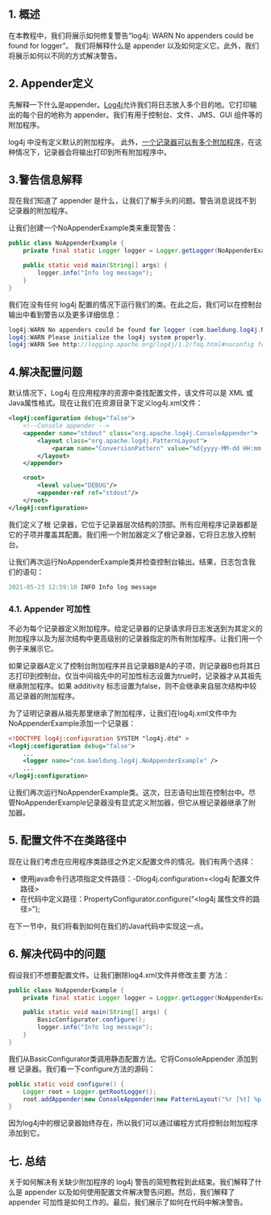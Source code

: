 ## 1. 概述

在本教程中，我们将展示如何修复警告“log4j: WARN No appenders could be found for logger”。 我们将解释什么是 appender 以及如何定义它。此外，我们将展示如何以不同的方式解决警告。

## 2. Appender定义

先解释一下什么是appender。[Log4j](https://www.baeldung.com/java-logging-intro#Log4J2)允许我们将日志放入多个目的地。它打印输出的每个目的地称为 appender。我们有用于控制台、文件、JMS、GUI 组件等的附加程序。

log4j 中没有定义默认的附加程序。 此外，[一个记录器可以有多个附加程序](https://www.baeldung.com/log4j2-appenders-layouts-filters)，在这种情况下，记录器会将输出打印到所有附加程序中。

## 3.警告信息解释

现在我们知道了 appender 是什么，让我们了解手头的问题。警告消息说找不到记录器的附加程序。

让我们创建一个NoAppenderExample类来重现警告：

```java
public class NoAppenderExample {
    private final static Logger logger = Logger.getLogger(NoAppenderExample.class);

    public static void main(String[] args) {
        logger.info("Info log message");
    }
}
```

我们在没有任何 log4j 配置的情况下运行我们的类。在此之后，我们可以在控制台输出中看到警告以及更多详细信息：

```java
log4j:WARN No appenders could be found for logger (com.baeldung.log4j.NoAppenderExample).
log4j:WARN Please initialize the log4j system properly.
log4j:WARN See http://logging.apache.org/log4j/1.2/faq.html#noconfig for more info.
```

## 4.解决配置问题

默认情况下，Log4j 在应用程序的资源中查找配置文件，该文件可以是 XML 或Java属性格式。现在让我们在资源目录下定义log4j.xml文件：

```xml
<log4j:configuration debug="false">
    <!--Console appender -->
    <appender name="stdout" class="org.apache.log4j.ConsoleAppender">
        <layout class="org.apache.log4j.PatternLayout">
            <param name="ConversionPattern" value="%d{yyyy-MM-dd HH:mm:ss} %p %m%n"/>
        </layout>
    </appender>

    <root>
        <level value="DEBUG"/>
        <appender-ref ref="stdout"/>
    </root>
</log4j:configuration>
```

我们定义了根 记录器，它位于记录器层次结构的顶部。所有应用程序记录器都是它的子项并覆盖其配置。我们用一个附加器定义了根记录器，它将日志放入控制台。

让我们再次运行NoAppenderExample类并检查控制台输出。结果，日志包含我们的语句：

```java
2021-05-23 12:59:10 INFO Info log message
```

### 4.1. Appender 可加性

不必为每个记录器定义附加程序。给定记录器的记录请求将日志发送到为其定义的附加程序以及为层次结构中更高级别的记录器指定的所有附加程序。让我们用一个例子来展示它。

如果记录器A定义了控制台附加程序并且记录器B是A的子项，则记录器B也将其日志打印到控制台。仅当中间祖先中的可加性标志设置为true时，记录器才从其祖先继承附加程序。如果 additivity 标志设置为false，则不会继承来自层次结构中较高记录器的附加程序。

为了证明记录器从祖先那里继承了附加程序，让我们在log4j.xml文件中为NoAppenderExample添加一个记录器：

```xml
<!DOCTYPE log4j:configuration SYSTEM "log4j.dtd" >
<log4j:configuration debug="false">
    ...
    <logger name="com.baeldung.log4j.NoAppenderExample" />
    ...
</log4j:configuration>
```

让我们再次运行NoAppenderExample类。这次，日志语句出现在控制台中。尽管NoAppenderExample记录器没有显式定义附加器，但它从根记录器继承了附加器。

## 5. 配置文件不在类路径中

现在让我们考虑在应用程序类路径之外定义配置文件的情况。我们有两个选择：

-   使用java命令行选项指定文件路径：-Dlog4j.configuration=<log4j 配置文件路径>
-   在代码中定义路径：PropertyConfigurator.configure(“<log4j 属性文件的路径>”);

在下一节中，我们将看到如何在我们的Java代码中实现这一点。

## 6. 解决代码中的问题

假设我们不想要配置文件。让我们删除log4.xml文件并修改主要 方法：

```java
public class NoAppenderExample {
    private final static Logger logger = Logger.getLogger(NoAppenderExample.class);

    public static void main(String[] args) {
        BasicConfigurator.configure();
        logger.info("Info log message");
    }
}
```

我们从BasicConfigurator类调用静态配置方法。它将ConsoleAppender 添加到根 记录器。我们看一下configure方法的源码：

```java
public static void configure() {
    Logger root = Logger.getRootLogger();
    root.addAppender(new ConsoleAppender(new PatternLayout("%r [%t] %p %c %x - %m%n")));
}
```

因为log4j中的根记录器始终存在，所以我们可以通过编程方式将控制台附加程序添加到它。

## 七. 总结

关于如何解决有关缺少附加程序的 log4j 警告的简短教程到此结束。我们解释了什么是 appender 以及如何使用配置文件解决警告问题。然后，我们解释了 appender 可加性是如何工作的。最后，我们展示了如何在代码中解决警告。